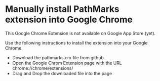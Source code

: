 # Manually install PathMarks extension into Google Chrome

This Google Chrome Extension is not available on Google App Store (yet).

Use the following instructions to install the extension into your Google Chrome.

* Download the pathmarks.crx file from github
* Open the Google Chrom Extension page with the URL chrome://chrome/extensions/ 
* Drag and Drop the downloaded file into the page
